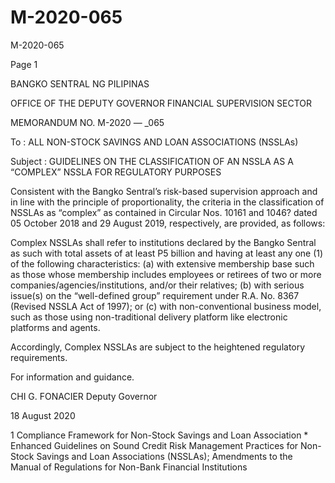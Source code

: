 # M-2020-065

M-2020-065

Page 1

BANGKO SENTRAL NG PILIPINAS

OFFICE OF THE DEPUTY GOVERNOR FINANCIAL SUPERVISION SECTOR

MEMORANDUM NO. M-2020 — _065

To : ALL NON-STOCK SAVINGS AND LOAN ASSOCIATIONS (NSSLAs)

Subject : GUIDELINES ON THE CLASSIFICATION OF AN NSSLA AS A “COMPLEX” NSSLA FOR REGULATORY PURPOSES

Consistent with the Bangko Sentral’s risk-based supervision approach and in line with the principle of proportionality, the criteria in the classification of NSSLAs as “complex” as contained in Circular Nos. 10161 and 1046? dated 05 October 2018 and 29 August 2019, respectively, are provided, as follows:

Complex NSSLAs shall refer to institutions declared by the Bangko Sentral as such with total assets of at least P5 billion and having at least any one (1) of the following characteristics: (a) with extensive membership base such as those whose membership includes employees or retirees of two or more companies/agencies/institutions, and/or their relatives; (b) with serious issue(s) on the “well-defined group” requirement under R.A. No. 8367 (Revised NSSLA Act of 1997); or (c) with non-conventional business model, such as those using non-traditional delivery platform like electronic platforms and agents.

Accordingly, Complex NSSLAs are subject to the heightened regulatory requirements.

For information and guidance.

CHI G. FONACIER Deputy Governor

18 August 2020

1 Compliance Framework for Non-Stock Savings and Loan Association * Enhanced Guidelines on Sound Credit Risk Management Practices for Non-Stock Savings and Loan Associations (NSSLAs); Amendments to the Manual of Regulations for Non-Bank Financial Institutions